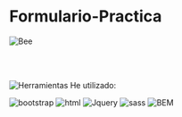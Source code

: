 # Formulario-Practica

![Bee](https://user-images.githubusercontent.com/106440634/176454676-28e71d50-9832-4602-a8ba-e59b77e1bd98.jpg)

<br></br>

![Herramientas](https://user-images.githubusercontent.com/106440634/176454769-f633e6cf-b895-4a56-a98a-b6160052d27d.png) He utilizado:

![bootstrap](https://user-images.githubusercontent.com/106440634/176455014-24815246-2fe6-468f-b3fa-280bc339f1a7.png)
![html](https://user-images.githubusercontent.com/106440634/176455016-cee9830a-f6b1-489e-badb-3fa39a96edd4.png)
![Jquery](https://user-images.githubusercontent.com/106440634/176455018-4ea3cf2b-d892-47ba-b066-770962aac7c9.png)
![sass](https://user-images.githubusercontent.com/106440634/176455021-cb898841-9325-46e3-881c-ebd86982afd5.png)
![BEM](https://user-images.githubusercontent.com/106440634/176455203-b3023706-827b-47d0-853b-5590b655a7e9.png)







